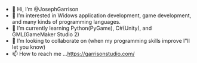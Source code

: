 - 👋 Hi, I’m @JosephGarrison
- 👀 I’m interested in Widows application development, game development, and many kinds of programming languages.
- 🌱 I’m currently learning Python(PyGame), C#(Unity), and GML(GameMaker Studio 2)
- 💞️ I’m looking to collaborate on (when my programming skills improve I"ll let you know)
- 📫 How to reach me ...https://garrisonstudio.com/

<!---
JosephGarrison/JosephGarrison is a ✨ special ✨ repository because its `README.md` (this file) appears on your GitHub profile.
You can click the Preview link to take a look at your changes.
--->
